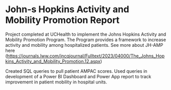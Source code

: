 # John-s Hopkins Activity and Mobility Promotion Report
Project completed at UCHealth to implement the Johns Hopkins Activity and Mobility Promotion Program. The Program provides a framework to increase activity and mobility among hospitalized patients. See more about JH-AMP here (https://journals.lww.com/jncqjournal/Fulltext/2023/04000/The_Johns_Hopkins_Activity_and_Mobility_Promotion.12.aspx)

Created SQL queries to pull patient AMPAC scores. Used queries in development of a Power BI Dashboard and Power App report to track improvement in patient mobility in hospital units.



